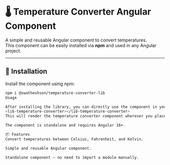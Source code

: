 # 🌡️ Temperature Converter Angular Component

A simple and reusable Angular component to convert temperatures.  
This component can be easily installed via **npm** and used in any Angular project.

---

## 🚀 Installation

Install the component using npm:

```bash
npm i @swatheshson/temperature-converter-lib
Usage

After installing the library, you can directly use the component in your Angular templates:
<lib-temperature-converter></lib-temperature-converter>
This will render the temperature converter component wherever you place it in your app.

The component is standalone and requires Angular 16+.

📦 Features
Convert temperatures between Celsius, Fahrenheit, and Kelvin.

Simple and reusable Angular component.

Standalone component — no need to import a module manually.
